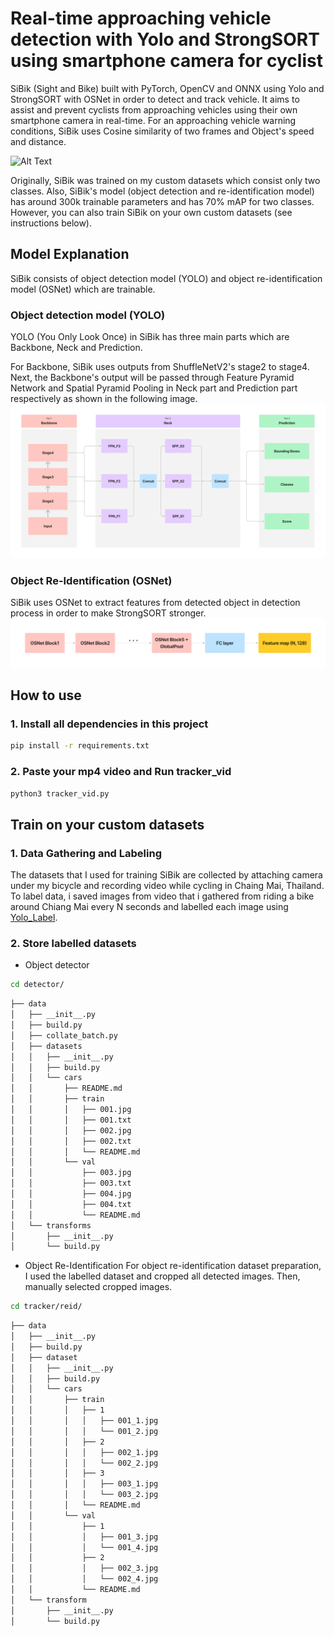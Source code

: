 # Real-time approaching vehicle detection with Yolo and StrongSORT using smartphone camera for cyclist
SiBik (Sight and Bike) built with PyTorch, OpenCV and ONNX using Yolo and StrongSORT with OSNet in order to detect and track vehicle. It aims to assist and prevent cyclists from approaching vehicles using their own smartphone camera in real-time. For an approaching vehicle warning conditions, SiBik uses Cosine similarity of two frames and Object's speed and distance.

![Alt Text](https://github.com/jonaspptawat/SiBik/blob/main/example1.gif)

Originally, SiBik was trained on my custom datasets which consist only two classes. Also, SiBik's model (object detection and re-identification model) has around 300k trainable parameters and has 70% mAP for two classes. However, you can also train SiBik on your own custom datasets (see instructions below).

## Model Explanation
SiBik consists of object detection model (YOLO) and object re-identification model (OSNet) which are trainable.

### Object detection model (YOLO)
YOLO (You Only Look Once) in SiBik has three main parts which are Backbone, Neck and Prediction. 

For Backbone, SiBik uses outputs from ShuffleNetV2's stage2 to stage4. Next, the Backbone's output will be passed through Feature Pyramid Network and Spatial Pyramid Pooling in Neck part and Prediction part respectively as shown in the following image.
![Alt Text](https://github.com/jonaspptawat/SiBik/blob/main/overview_detector.png)

### Object Re-Identification (OSNet)
SiBik uses OSNet to extract features from detected object in detection process in order to make StrongSORT stronger.
![Alt Text](https://github.com/jonaspptawat/SiBik/blob/main/REID_OSNet.png)

## How to use

### 1. Install all dependencies in this project
```bash
pip install -r requirements.txt
```

### 2. Paste your mp4 video and Run tracker_vid
```bash
python3 tracker_vid.py
```

## Train on your custom datasets

### 1. Data Gathering and Labeling
The datasets that I used for training SiBik are collected by attaching camera under my bicycle and recording video while cycling in Chaing Mai, Thailand. To label data, i saved images from video that i gathered from riding a bike around Chiang Mai every N seconds and labelled each image using [Yolo_Label](https://github.com/developer0hye/Yolo_Label).

### 2. Store labelled datasets
- Object detector
```bash
cd detector/
```

```bash
├── data
│   ├── __init__.py
│   ├── build.py
│   ├── collate_batch.py
│   ├── datasets
│   │   ├── __init__.py
│   │   ├── build.py
│   │   └── cars
│   │       ├── README.md
│   │       ├── train
│   │       │   ├── 001.jpg
│   │       │   ├── 001.txt
│   │       │   ├── 002.jpg
│   │       │   ├── 002.txt
│   │       │   └── README.md
│   │       └── val
│   │           ├── 003.jpg
│   │           ├── 003.txt
│   │           ├── 004.jpg
│   │           ├── 004.txt
│   │           └── README.md
│   └── transforms
│       ├── __init__.py
│       └── build.py
```
- Object Re-Identification
For object re-identification dataset preparation, I used the labelled dataset and cropped all detected images. Then, manually selected cropped images.
```bash
cd tracker/reid/
```
```bash
├── data
│   ├── __init__.py
│   ├── build.py
│   ├── dataset
│   │   ├── __init__.py
│   │   ├── build.py
│   │   └── cars
│   │       ├── train
│   │       │   ├── 1
│   │       │   │   ├── 001_1.jpg
│   │       │   │   └── 001_2.jpg
│   │       │   ├── 2
│   │       │   │   ├── 002_1.jpg
│   │       │   │   └── 002_2.jpg
│   │       │   ├── 3
│   │       │   │   ├── 003_1.jpg
│   │       │   │   └── 003_2.jpg
│   │       │   └── README.md
│   │       └── val
│   │           ├── 1
│   │           │   ├── 001_3.jpg
│   │           │   └── 001_4.jpg
│   │           ├── 2
│   │           │   ├── 002_3.jpg
│   │           │   └── 002_4.jpg
│   │           └── README.md
│   └── transform
│       ├── __init__.py
│       └── build.py
```

